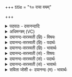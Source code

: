 +++
title = "१० राया वयम्"

+++
<details><summary>पदपाठः - दयानन्दादि</summary>

रा॒या। व॒यम्। स॒स॒वाꣳस॒ इति॑ सस॒ऽवाꣳसः॑। म॒दे॒म॒। ह॒व्ये॑न। दे॒वाः। यव॑सेन। गावः॑। ताम्। धे॒नुम्। मि॒त्रा॒व॒रु॒णा॒। यु॒वम्। नः॒। वि॒श्वाहा॑। ध॒त्त॒म्। अन॑पस्फुरन्ती॒मित्यन॑पऽस्फुरन्तीम्। ए॒षः। ते॒। योनिः॑। ऋ॒ता॒युभ्या॑म्। ऋ॒त॒युभ्या॑मित्यृ॑तयुऽभ्या॑म्। त्वा॒। १०।
</details>

<details><summary>अधिमन्त्रम् (VC)</summary>

- मित्रावरुणौ देवते
- त्रिसदस्युर्ऋषिः
- ब्राह्मी बृहती
- मध्यमः
</details>

<details><summary>दयानन्द-सरस्वती (हि) - विषयः</summary>

फिर भी योग पढ़ने-पढ़ानेवालों के कृत्य का उपदेश अगले मन्त्र में किया है ॥
</details>

<details><summary>दयानन्द-सरस्वती (हि) - पदार्थः</summary>

पदार्थान्वयभाषाः -  (हे ससवांसः) भले-बुरे के अलग-अलग करनेवाले (देवाः) विद्वानो ! आप और (वयम्) हम लोग (यवसेन) तृण, घास, भूसा से (गावः) गौ आदि पशुओं के समान (हव्येन) ग्रहण करने के योग्य (राया) धन से (मदेम) हर्षित हों और हे (मित्रावरुणा) प्राण के समान उत्तम जनो ! (युवम्) तुम दोनों (नः) हमारे लिये (विश्वाहा) सब दिनों में (अनपस्फुरन्तीम्) ठीक-ठीक ज्ञान देनेवाली (धेनुम्) वाणी को (धत्तम्) धारण कीजिये। हे यजमान ! जिससे (ते) तेरा (एषः) यह विद्याबोध (योनिः) घर है, इससे (ऋतायुभ्याम्) सत्य व्यवहार चाहनेवालों के सहित (त्वा) तुझ को हम लोग स्वीकार करते हैं ॥१०॥
</details>

<details><summary>दयानन्द-सरस्वती (हि) - भावार्थः</summary>

भावार्थभाषाः -  इस मन्त्र में उपमा और वाचकलुप्तोपमालङ्कार हैं। मनुष्यों को चाहिये कि अपने पुरुषार्थ और विद्वानों के सङ्ग से परोपकार की सिद्धि और कामना को पूर्ण करनेवाली वेदवाणी को प्राप्त होकर आनन्द में रहें ॥१०॥
</details>

<details><summary>दयानन्द-सरस्वती (सं) - विषयः</summary>

पुनरेतयोः कृत्यमाह ॥
</details>

<details><summary>दयानन्द-सरस्वती (सं) - पदार्थः</summary>

पदार्थान्वयभाषाः -  ससवांसो देवा वयं यवसेन गाव इव हव्येन राया मदेम। हे मित्रावरुणा ! युवं युवां नोऽस्मभ्यं विश्वाहा विश्वान्यहान्यनपस्फुरन्तीं तां धेनुं धत्तम्। हे यजमान ! यस्यैष ते विद्याबोधो योनिरस्ति, अत ऋतायुभ्यां सहितं त्वा त्वां वयमाददीमहे ॥१०॥
</details>

<details><summary>दयानन्द-सरस्वती (सं) - भावार्थः</summary>

भावार्थभाषाः -  अत्रोपमावाचकलुप्तोपमालङ्कारौ। मनुष्यैः पुरुषार्थेन विद्वत्सङ्गेन च परोपकारनिष्पादयित्रीं कामदुघां वेदवाचं प्राप्यानन्दयितव्यमिति ॥१०॥
</details>

<details><summary>सविता जोशी ← दयानन्दः (म) - भावार्थः</summary>

भावार्थभाषाः -  या मंत्रात उपमा व वाचकलुप्तोपमालंकार आहेत. माणसांनी पुरुषार्थ करावा व विद्वानांच्या संगतीत राहून परोपकार करावा. मनोकामना पूर्ण करणाऱ्या वेदवाणीचा स्वीकार करून आनंदाने राहावे.
</details>
